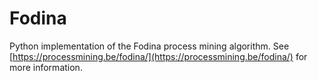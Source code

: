 # Fodina

Python implementation of the Fodina process mining algorithm. See [https://processmining.be/fodina/](https://processmining.be/fodina/) for more information.
